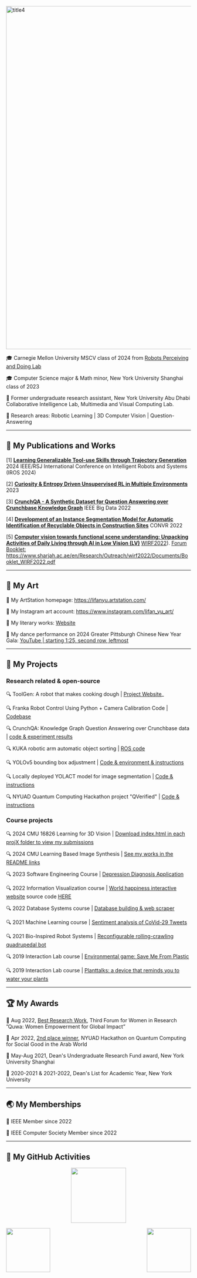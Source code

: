 <img width="934" alt="title4" src="https://user-images.githubusercontent.com/74582280/205233915-afa61aca-0239-4886-8fd7-aa2fff3a953e.png">


🎓 Carnegie Mellon University MSCV class of 2024 from [Robots Perceiving and Doing Lab](https://r-pad.github.io/)

🎓 Computer Science major & Math minor, New York University Shanghai class of 2023

💼 Former undergraduate research assistant, New York University Abu Dhabi Collaborative Intelligence Lab, Multimedia and Visual Computing Lab.

🌱 Research areas: Robotic Learning | 3D Computer Vision | Question-Answering

---

## 📖 My Publications and Works

[1] **[Learning Generalizable Tool-use Skills through Trajectory
Generation](https://sites.google.com/view/toolgen)** 2024 IEEE/RSJ International Conference on Intelligent Robots and Systems (IROS 2024)

[2] **[Curiosity & Entropy Driven Unsupervised RL in Multiple Environments](https://arxiv.org/abs/2401.04198)** 2023

[3] **[<ins>CrunchQA - A Synthetic Dataset for Question Answering over
Crunchbase Knowledge Graph</ubs>](https://ieeexplore.ieee.org/abstract/document/10021012)** IEEE Big Data 2022

[4] **[<ins>Development of
an Instance Segmentation Model for Automatic Identification of Recyclable Objects in Construction Sites</ins>](https://www.researchgate.net/publication/365700731_Development_of_an_Instance_Segmentation_Model_for_the_Automatic_Identification_of_Recyclable_Objects_in_Construction_Sites)** CONVR 2022

[5] **[<ins>Computer vision towards functional scene understanding: Unpacking Activities of Daily Living
through AI in Low Vision (LV)</ins>](https://github.com/SilvesterYu/CV4LV/blob/main/wirf2022_paper_1338_CV4LV.pdf)** [WIRF2022](https://www.sharjah.ac.ae/en/Research/Outreach/wirf2022/Pages/wn.aspx)). [<ins>Forum Booklet: https://www.sharjah.ac.ae/en/Research/Outreach/wirf2022/Documents/Booklet_WIRF2022.pdf</ins>](https://www.sharjah.ac.ae/en/Research/Outreach/wirf2022/Documents/Booklet_WIRF2022.pdf)

---

## 🎨 My Art

🔖 My ArtStation homepage: [<ins>https://lifanyu.artstation.com/</ins>](https://lifanyu.artstation.com/)

🔖 My Instagram art account: [<ins>https://www.instagram.com/lifan_yu_art/</ins>](https://www.instagram.com/lifan_yu_art/)

🔖 My literary works: [<ins>Website</ins>](https://www.royalroad.com/profile/571314/fictions)

🔖 My dance performance on 2024 Greater Pittsburgh Chinese New Year Gala: [<ins>YouTube | starting 1:25, second row, leftmost</ins>](https://www.youtube.com/watch?v=HUSKV7Pjk3E&list=PLesqxk0-VZlTo5CC5Huow5r-L7Qkq_5H0&index=1)

---

## 🔧 My Projects
### Research related & open-source

🔍 ToolGen: A robot that makes cooking dough | [<ins>Project Website</ins>](https://sites.google.com/view/toolgen)_

🔍 Franka Robot Control Using Python + Camera Calibration Code | [<ins>Codebase</ins>](https://github.com/SilvesterYu/Franka_control_calibration_grasp)

🔍 CrunchQA: Knowledge Graph Question Answering over Crunchbase data | [<ins>code & experiment results</ins>](https://github.com/colab-nyuad/CrunchQA)

🔍 KUKA robotic arm automatic object sorting | [<ins>ROS code</ins>](https://github.com/SilvesterYu/KUKA-Project)

🔍 YOLOv5 bounding box adjustment | [<ins>Code & environment & instructions</ins>](https://github.com/SilvesterYu/YOLO_Silvey_Task)

🔍 Locally deployed YOLACT model for image segmentation | [<ins>Code & instructions</ins>](https://github.com/SilvesterYu/YOLACT-deployed)

🔍 NYUAD Quantum Computing Hackathon project "QVerified" | [<ins>Code & instructions</ins>](https://github.com/SilvesterYu/NYUAD-2022/tree/main/team18)


### Course projects

🔍 2024 CMU 16826 Learning for 3D Vision | [Download index.html in each projX folder to view my submissions](https://github.com/SilvesterYu/LearningFor3DVision-CMU16825)

🔍 2024 CMU Learning Based Image Synthesis | [See my works in the README links](https://github.com/SilvesterYu/CMU16726-LearningBasedImageSynthesis?tab=readme-ov-file)

🔍 2023 Software Engineering Course | [Depression Diagnosis Application](https://github.com/SilvesterYu/SoftwareEngineeringCourse-DepressionDiagnosis.git)

🔍 2022 Information Visualization course | [<ins>World happiness interactive website</ins>](https://hogwild.github.io/infovis2022spring/team7/index.html) source code [<ins>HERE</ins>](https://github.com/SilvesterYu/DATS-SHU235-Information-Visualization-Final-Project)

🔍 2022 Database Systems course | [<ins>Database building & web scraper</ins>](https://github.com/SilvesterYu/CS-UH2214-Database-Systems-PS1)

🔍 2021 Machine Learning course | [<ins>Sentiment analysis of CoVid-29 Tweets</ins>](https://github.com/SilvesterYu/MachineLearningFinalProject_SentimentTweetCoVid)

🔍 2021 Bio-Inspired Robot Systems | [<ins>Reconfigurable rolling-crawling quadrupedal bot</ins>](https://github.com/SilvesterYu/BioInspiredRobotSys/blob/main/final%20report.pdf)

🔍 2019 Interaction Lab course | [<ins>Environmental game: Save Me From Plastic</ins>](https://wp.nyu.edu/shanghai-ima-documentation/foundations/interaction-lab/ly1164/save-me-from-plastic-lifan-yu-inmi-lee/)

🔍 2019 Interaction Lab course | [<ins>Planttalks: a device that reminds you to water your plants</ins>](https://wp.nyu.edu/shanghai-ima-documentation/foundations/interaction-lab/ly1164/midterm-project-plantalks-lifan-yu-inmi-lee/)

---

## 🏆 My Awards

📯 Aug 2022, [<ins>Best Research Work</ins>](https://www.sharjah.ac.ae/en/Research/Outreach/wirf2022/Pages/wn.aspx), Third Forum for Women in Research ”Quwa: Women Empowerment for Global
Impact”

📯 Apr 2022, [<ins>2nd place winner</ins>](https://sites.nyuad.nyu.edu/hackathon/index.php/the-nyuad-hackathon-for-social-good-in-the-arab-world-2022/), NYUAD Hackathon on Quantum Computing for Social Good in the Arab World

📯 May-Aug 2021, Dean's Undergraduate Research Fund award, New York University Shanghai

📯 2020-2021 & 2021-2022, Dean's List for Academic Year, New York University

---

## 🌏 My Memberships

🎇 IEEE Member since 2022

🎇 IEEE Computer Society Member since 2022

---

## 🎯 My GitHub Activities
 
<p align="center">
<img height="150" src="https://github-readme-streak-stats.herokuapp.com?user=SilvesterYu&theme=vue-dark&hide_border=true)](https://git.io/streak-stats" />
 </p>

<img align="left" height="120" src="https://github-readme-stats.vercel.app/api?username=SilvesterYu&hide_border=true&&theme=vue-dark">
<img align="right" height="120" src="https://github-readme-stats.vercel.app/api/top-langs/?username=SilvesterYu&layout=compact&hide_border=true&langs_count=8&theme=vue-dark" />



